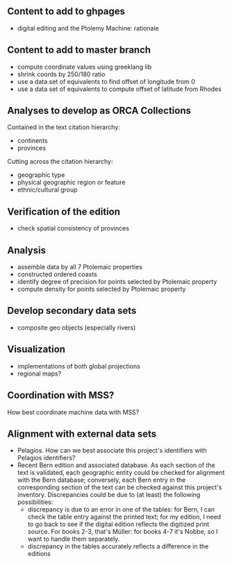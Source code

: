 ## Content to add to ghpages ##

- digital editing and the Ptolemy Machine:  rationale


## Content to add to master branch ##

- compute coordinate values using greeklang lib
- shrink coords by 250/180 ratio
- use a data set of equivalents to find offset of longitude from 0
- use a data set of equivalents to compute offset of latitude from Rhodes

## Analyses to develop as ORCA Collections ##

Contained in the text citation hierarchy:

- continents
- provinces

Cutting across the citation hierarchy:

- geographic type
- physical geographic region or feature
- ethnic/cultural group


## Verification of the edition ##

- check spatial consistency of provinces



## Analysis ##

- assemble data by all 7 Ptolemaic properties
- constructed ordered coasts
- identify degree of precision for points selected by Ptolemaic property
- compute density for points selected by Ptolemaic property

## Develop secondary data sets ##

- composite geo objects (especially rivers) 

## Visualization ##


- implementations of both global projections
- regional maps?


## Coordination with MSS? ##

How best coordinate machine data with MSS?


## Alignment with external data sets ##

- Pelagios. How can we best associate this project's identifiers with Pelagios identifiers?
- Recent Bern edition and associated database.  As each section of the text is validated, each geographic entity could be checked for alignment with the Bern database; conversely, each Bern entry in the corresponding section of the text can be checked against this project's inventory.  Discrepancies could be due to (at least) the following possibilities:
    - discrepancy is due to an error in one of the tables:  for Bern, I can check the table entry against the printed text;  for my edition, I need to go back to see if the digital edition reflects the digitized print source.  For books 2-3, that's Müller:  for books 4-7 it's Nobbe, so I want to handle them separately.
    - discrepancy in the tables accurately reflects a difference in the editions

